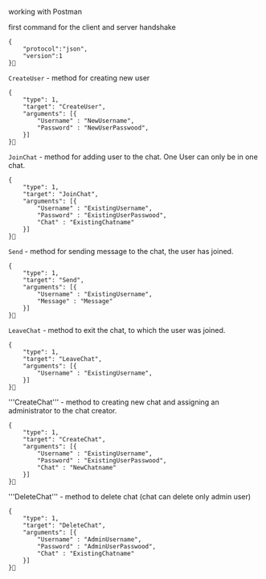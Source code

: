 working with Postman

first command for the client and server handshake
```
{
    "protocol":"json",
    "version":1
}
```

```CreateUser``` - method for creating new user
```
{
    "type": 1,
    "target": "CreateUser",
    "arguments": [{
        "Username" : "NewUsername",
        "Password" : "NewUserPasswood",
    }]
}
```

```JoinChat``` - method for adding user to the chat. One User can only be in one chat.
```
{
    "type": 1,
    "target": "JoinChat",
    "arguments": [{
        "Username" : "ExistingUsername",
        "Password" : "ExistingUserPasswood",
        "Chat" : "ExistingChatname"
    }]
}
```

```Send``` - method for sending message to the chat, the user has joined.
```
{
    "type": 1,
    "target": "Send",
    "arguments": [{
        "Username" : "ExistingUsername",
        "Message" : "Message"
    }]
}
```

```LeaveChat``` - method to exit the chat, to which the user was joined.
```
{
    "type": 1,
    "target": "LeaveChat",
    "arguments": [{
        "Username" : "ExistingUsername",
    }]
}
```

'''CreateChat''' -  method to creating new chat and assigning an administrator to the chat creator.
```
{
    "type": 1,
    "target": "CreateChat",
    "arguments": [{
        "Username" : "ExistingUsername",
        "Password" : "ExistingUserPasswood",
        "Chat" : "NewChatname"
    }]
}
```

'''DeleteChat''' -  method to delete chat (chat can delete only admin user)
```
{
    "type": 1,
    "target": "DeleteChat",
    "arguments": [{
        "Username" : "AdminUsername",
        "Password" : "AdminUserPasswood",
        "Chat" : "ExistingChatname"
    }]
}
```

